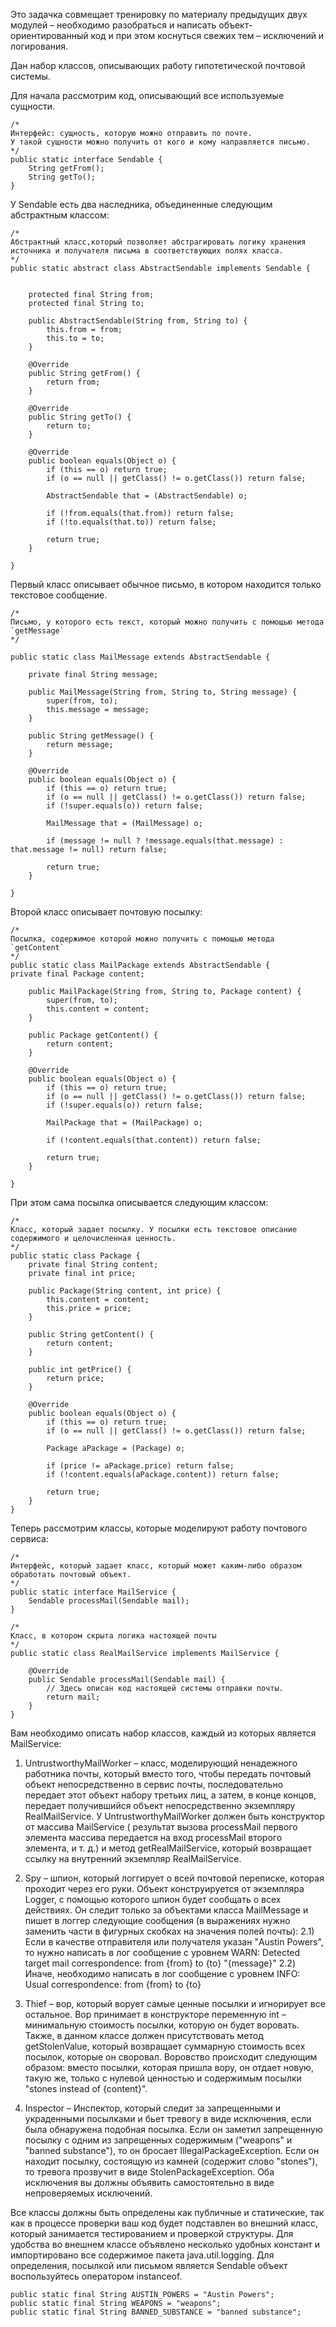 Это задачка совмещает тренировку по материалу предыдущих двух модулей – необходимо разобраться и написать объект-ориентированный код и при этом коснуться свежих тем – исключений и логирования.

Дан набор классов, описывающих работу гипотетической почтовой системы.

Для начала рассмотрим код, описывающий все используемые сущности.
```
/*
Интерфейс: сущность, которую можно отправить по почте.
У такой сущности можно получить от кого и кому направляется письмо.
*/
public static interface Sendable {
    String getFrom();
    String getTo();
}
```

У Sendable есть два наследника, объединенные следующим абстрактным классом:

```
/*
Абстрактный класс,который позволяет абстрагировать логику хранения
источника и получателя письма в соответствующих полях класса.
*/
public static abstract class AbstractSendable implements Sendable {


    protected final String from;
    protected final String to;

    public AbstractSendable(String from, String to) {
        this.from = from;
        this.to = to;
    }

    @Override
    public String getFrom() {
        return from;
    }

    @Override
    public String getTo() {
        return to;
    }

    @Override
    public boolean equals(Object o) {
        if (this == o) return true;
        if (o == null || getClass() != o.getClass()) return false;

        AbstractSendable that = (AbstractSendable) o;

        if (!from.equals(that.from)) return false;
        if (!to.equals(that.to)) return false;

        return true;
    }

}

```

Первый класс описывает обычное письмо, в котором находится только текстовое сообщение.

```
/*
Письмо, у которого есть текст, который можно получить с помощью метода `getMessage`
*/

public static class MailMessage extends AbstractSendable {

    private final String message;

    public MailMessage(String from, String to, String message) {
        super(from, to);
        this.message = message;
    }

    public String getMessage() {
        return message;
    }

    @Override
    public boolean equals(Object o) {
        if (this == o) return true;
        if (o == null || getClass() != o.getClass()) return false;
        if (!super.equals(o)) return false;

        MailMessage that = (MailMessage) o;

        if (message != null ? !message.equals(that.message) : that.message != null) return false;

        return true;
    }

}
```

Второй класс описывает почтовую посылку:
```
/*
Посылка, содержимое которой можно получить с помощью метода `getContent`
*/
public static class MailPackage extends AbstractSendable {
private final Package content;

    public MailPackage(String from, String to, Package content) {
        super(from, to);
        this.content = content;
    }

    public Package getContent() {
        return content;
    }

    @Override
    public boolean equals(Object o) {
        if (this == o) return true;
        if (o == null || getClass() != o.getClass()) return false;
        if (!super.equals(o)) return false;

        MailPackage that = (MailPackage) o;

        if (!content.equals(that.content)) return false;

        return true;
    }

}
```

При этом сама посылка описывается следующим классом:
```
/*
Класс, который задает посылку. У посылки есть текстовое описание содержимого и целочисленная ценность.
*/
public static class Package {
    private final String content;
    private final int price;

    public Package(String content, int price) {
        this.content = content;
        this.price = price;
    }

    public String getContent() {
        return content;
    }

    public int getPrice() {
        return price;
    }

    @Override
    public boolean equals(Object o) {
        if (this == o) return true;
        if (o == null || getClass() != o.getClass()) return false;

        Package aPackage = (Package) o;

        if (price != aPackage.price) return false;
        if (!content.equals(aPackage.content)) return false;

        return true;
    }
}
```
Теперь рассмотрим классы, которые моделируют работу почтового сервиса:
```
/*
Интерфейс, который задает класс, который может каким-либо образом обработать почтовый объект.
*/
public static interface MailService {
    Sendable processMail(Sendable mail);
}
```
```
/*
Класс, в котором скрыта логика настоящей почты
*/
public static class RealMailService implements MailService {

    @Override
    public Sendable processMail(Sendable mail) {
        // Здесь описан код настоящей системы отправки почты.
        return mail;
    }
}
```
Вам необходимо описать набор классов, каждый из которых является MailService:

1) UntrustworthyMailWorker – класс, моделирующий ненадежного работника почты, который вместо того, чтобы передать почтовый объект непосредственно в сервис почты, последовательно передает этот объект набору третьих лиц, а затем, в конце концов, передает получившийся объект непосредственно экземпляру RealMailService. У UntrustworthyMailWorker должен быть конструктор от массива MailService ( результат вызова processMail первого элемента массива передается на вход processMail второго элемента, и т. д.) и метод getRealMailService, который возвращает ссылку на внутренний экземпляр RealMailService.

2) Spy – шпион, который логгирует о всей почтовой переписке, которая проходит через его руки. Объект конструируется от экземпляра Logger, с помощью которого шпион будет сообщать о всех действиях. Он следит только за объектами класса MailMessage и пишет в логгер следующие сообщения (в выражениях нужно заменить части в фигурных скобках на значения полей почты):
   2.1) Если в качестве отправителя или получателя указан "Austin Powers", то нужно написать в лог сообщение с уровнем WARN: Detected target mail correspondence: from {from} to {to} "{message}"
   2.2) Иначе, необходимо написать в лог сообщение с уровнем INFO: Usual correspondence: from {from} to {to}

3) Thief – вор, который ворует самые ценные посылки и игнорирует все остальное. Вор принимает в конструкторе переменную int – минимальную стоимость посылки, которую он будет воровать. Также, в данном классе должен присутствовать метод getStolenValue, который возвращает суммарную стоимость всех посылок, которые он своровал. Воровство происходит следующим образом: вместо посылки, которая пришла вору, он отдает новую, такую же, только с нулевой ценностью и содержимым посылки "stones instead of {content}".

4) Inspector – Инспектор, который следит за запрещенными и украденными посылками и бьет тревогу в виде исключения, если была обнаружена подобная посылка. Если он заметил запрещенную посылку с одним из запрещенных содержимым ("weapons" и "banned substance"), то он бросает IllegalPackageException. Если он находит посылку, состоящую из камней (содержит слово "stones"), то тревога прозвучит в виде StolenPackageException. Оба исключения вы должны объявить самостоятельно в виде непроверяемых исключений.

Все классы должны быть определены как публичные и статические, так как в процессе проверки ваш код будет подставлен во внешний класс, который занимается тестированием и проверкой структуры. Для удобства во внешнем классе объявлено несколько удобных констант и импортировано все содержимое пакета java.util.logging. Для определения, посылкой или письмом является Sendable объект воспользуйтесь оператором instanceof.

```
public static final String AUSTIN_POWERS = "Austin Powers";
public static final String WEAPONS = "weapons";
public static final String BANNED_SUBSTANCE = "banned substance";
```